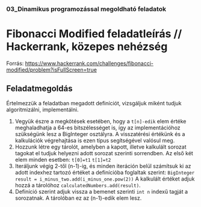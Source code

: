 ### 03_Dinamikus programozással megoldható feladatok

# Fibonacci Modified feladatleírás // Hackerrank, közepes nehézség
Forrás: https://www.hackerrank.com/challenges/fibonacci-modified/problem?isFullScreen=true
## Feladatmegoldás  
Értelmezzük a feladatban megadott definíciót, vizsgáljuk miként tudjuk algoritmizálni, implementálni.  

1. Vegyük észre a megkötések esetében, hogy a `t[n]-edik` elem értéke meghaladhatja a 64-es bitszélességet is, így az implementációhoz szükségünk lesz a BigInteger osztályra. A visszatérési értékünk és a kalkulációk végrehajtása is ezen típus segítségével valósul meg.
2. Hozzunk létre egy tárolót, amelyben a kapott, illetve kalkulált sorozat tagokat el tudjuk helyezni adott sorozat szerinti sorrendben. Az első két elem minden esetben: `t[0]=t1` `t[1]=t2`
3. Iteráljunk végig 2-től (n-1)-ig, és minden iteráción belül számítsuk ki az adott indexhez tartozó értéket a definícióba foglaltak szerint: `BigInteger result = i_minus_two.add(i_minus_one.pow(2))` A kalkulált értéket adjuk hozzá a tárolóhoz `calculatedNumbers.add(result)`.
4.  Definíció szerint adjuk vissza a bemenet szerinti `int n` indexű tagját a sorozatnak. A tárolóban ez az (n-1)-edik elem lesz.




